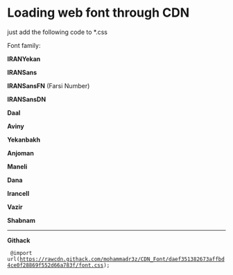 # Loading web font through CDN
just add the following code to *.css

Font family:

<b>IRANYekan</b>

<b>IRANSans</b>

<b>IRANSansFN</b> (Farsi Number)

<b>IRANSansDN</b>

<b>Daal</b>

<b>Aviny</b>

<b>Yekanbakh</b>

<b>Anjoman</b>

<b>Maneli</b>

<b>Dana</b>

<b>Irancell</b>

<b>Vazir</b>

<b>Shabnam</b>

-----------------------------------------------------------------------------
<b>Githack</b>


<code> @import url(https://rawcdn.githack.com/mohammadr3z/CDN_Font/daef351382673affbd4ce0f28869f552d66a783f/font.css); </code>

